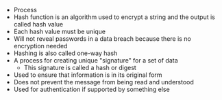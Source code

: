 - Process 
- Hash function is an algorithm used to encrypt a string and the output is called hash value
- Each hash value must be unique
- Will not reveal passwords in a data breach because there is no encryption needed
- Hashing is also called one-way hash
- A process for creating unique "signature" for a set of data
	- This signature is called a hash or digest
- Used to ensure that information is in its original form
- Does not prevent the message from being read and understood
- Used for authentication if supported by something else